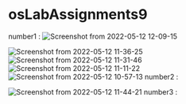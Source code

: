 # osLabAssignments9
number1 :
![Screenshot from 2022-05-12 12-09-15](https://user-images.githubusercontent.com/62895578/168017972-97f188d8-f038-43fb-a6b4-a4b0e81c889f.png)


![Screenshot from 2022-05-12 11-36-25](https://user-images.githubusercontent.com/62895578/168018148-0cd91701-9e30-457c-8bd1-0de3a2339226.png)
![Screenshot from 2022-05-12 11-31-46](https://user-images.githubusercontent.com/62895578/168018158-7f228905-ba84-4e09-9006-d5c6b9bf6128.png)
![Screenshot from 2022-05-12 11-11-22](https://user-images.githubusercontent.com/62895578/168018161-ca75b1d8-a98b-4fac-89af-f8192fbef6a5.png)
![Screenshot from 2022-05-12 10-57-13](https://user-images.githubusercontent.com/62895578/168018165-12f819c8-b41c-4176-a27e-cfd84156f235.png)
number2 :


![Screenshot from 2022-05-12 11-44-21](https://user-images.githubusercontent.com/62895578/168018434-82e17384-9c61-4de6-b3f4-8d8003e71277.png)
number3 :

